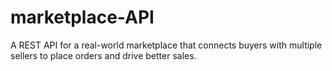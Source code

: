 # marketplace-API
A REST API for a real-world marketplace that connects buyers with multiple sellers to place orders and drive better sales.

